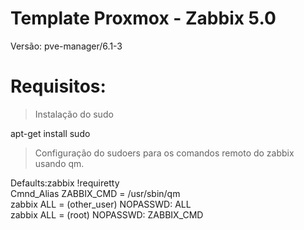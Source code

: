 # Template Proxmox - Zabbix 5.0

Versão: pve-manager/6.1-3

# Requisitos:


> Instalação do sudo

apt-get install sudo

> Configuração do sudoers para os comandos remoto do zabbix usando qm.

<p>
Defaults:zabbix !requiretty<br />
Cmnd_Alias ZABBIX_CMD = /usr/sbin/qm<br />
zabbix   ALL = (other_user)  NOPASSWD: ALL<br />
zabbix   ALL = (root)        NOPASSWD: ZABBIX_CMD
</p>